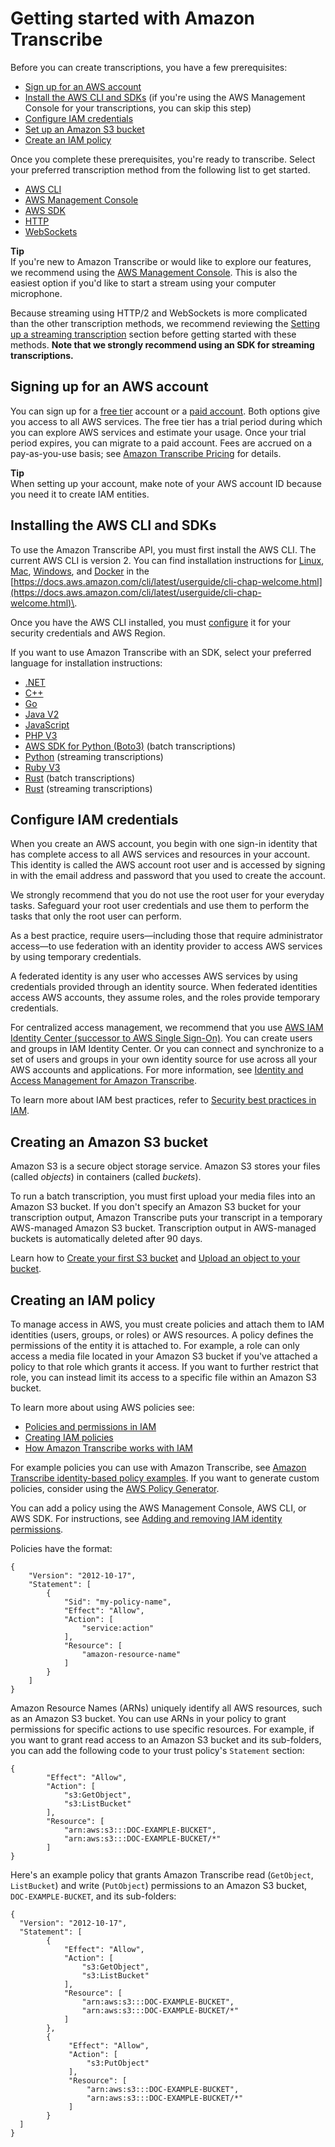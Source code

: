 # Getting started with Amazon Transcribe<a name="getting-started"></a>

Before you can create transcriptions, you have a few prerequisites:
+ [Sign up for an AWS account](#getting-started-sign-up)
+ [Install the AWS CLI and SDKs](#getting-started-api) \(if you're using the AWS Management Console for your transcriptions, you can skip this step\)
+ [Configure IAM credentials](#getting-started-iam)
+ [Set up an Amazon S3 bucket](#getting-started-s3)
+ [Create an IAM policy](#getting-started-policy)

Once you complete these prerequisites, you're ready to transcribe\. Select your preferred transcription method from the following list to get started\.
+ [AWS CLI](getting-started-cli.md)
+ [AWS Management Console](getting-started-console.md)
+ [AWS SDK](getting-started-sdk.md)
+ [HTTP](getting-started-http-websocket.md)
+ [WebSockets](getting-started-http-websocket.md)

**Tip**  
If you're new to Amazon Transcribe or would like to explore our features, we recommend using the [AWS Management Console](https://console.aws.amazon.com/transcribe)\. This is also the easiest option if you'd like to start a stream using your computer microphone\.

Because streaming using HTTP/2 and WebSockets is more complicated than the other transcription methods, we recommend reviewing the [Setting up a streaming transcription](streaming-setting-up.md) section before getting started with these methods\. **Note that we strongly recommend using an SDK for streaming transcriptions\.**

## Signing up for an AWS account<a name="getting-started-sign-up"></a>

You can sign up for a [free tier](http://aws.amazon.com/free/) account or a [paid account](https://portal.aws.amazon.com/gp/aws/developer/registration/index.html)\. Both options give you access to all AWS services\. The free tier has a trial period during which you can explore AWS services and estimate your usage\. Once your trial period expires, you can migrate to a paid account\. Fees are accrued on a pay\-as\-you\-use basis; see [Amazon Transcribe Pricing](http://aws.amazon.com/transcribe/pricing/) for details\.

**Tip**  
When setting up your account, make note of your AWS account ID because you need it to create IAM entities\.

## Installing the AWS CLI and SDKs<a name="getting-started-api"></a>

To use the Amazon Transcribe API, you must first install the AWS CLI\. The current AWS CLI is version 2\. You can find installation instructions for [Linux](https://docs.aws.amazon.com/cli/latest/userguide/install-cliv2-linux.html), [Mac](https://docs.aws.amazon.com/cli/latest/userguide/install-cliv2-mac.html), [Windows](https://docs.aws.amazon.com/cli/latest/userguide/install-cliv2-windows.html), and [Docker](https://docs.aws.amazon.com/cli/latest/userguide/install-cliv2-docker.html) in the [https://docs.aws.amazon.com/cli/latest/userguide/cli-chap-welcome.html](https://docs.aws.amazon.com/cli/latest/userguide/cli-chap-welcome.html)\. 

Once you have the AWS CLI installed, you must [configure](https://docs.aws.amazon.com/cli/latest/userguide/cli-chap-configure.html) it for your security credentials and AWS Region\.

If you want to use Amazon Transcribe with an SDK, select your preferred language for installation instructions:
+ [\.NET](https://docs.aws.amazon.com/sdk-for-net/v3/developer-guide/quick-start.html)
+ [C\+\+](https://docs.aws.amazon.com/sdk-for-cpp/v1/developer-guide/getting-started.html)
+ [Go](https://aws.github.io/aws-sdk-go-v2/docs/)
+ [Java V2](https://docs.aws.amazon.com/sdk-for-java/latest/developer-guide/setup.html)
+ [JavaScript](https://docs.aws.amazon.com/sdk-for-javascript/v3/developer-guide/getting-started.html)
+ [PHP V3](https://docs.aws.amazon.com/sdk-for-php/v3/developer-guide/getting-started_installation.html)
+ [AWS SDK for Python \(Boto3\)](https://boto3.amazonaws.com/v1/documentation/api/latest/guide/quickstart.html) \(batch transcriptions\)
+ [Python](https://github.com/awslabs/amazon-transcribe-streaming-sdk) \(streaming transcriptions\)
+ [Ruby V3](https://docs.aws.amazon.com/sdk-for-ruby/v3/developer-guide/setup-install.html)
+ [Rust](https://crates.io/crates/aws-sdk-transcribe) \(batch transcriptions\)
+ [Rust](https://crates.io/crates/aws-sdk-transcribestreaming) \(streaming transcriptions\)

## Configure IAM credentials<a name="getting-started-iam"></a>

When you create an AWS account, you begin with one sign\-in identity that has complete access to all AWS services and resources in your account\. This identity is called the AWS account root user and is accessed by signing in with the email address and password that you used to create the account\.

We strongly recommend that you do not use the root user for your everyday tasks\. Safeguard your root user credentials and use them to perform the tasks that only the root user can perform\.

As a best practice, require users—including those that require administrator access—to use federation with an identity provider to access AWS services by using temporary credentials\.

A federated identity is any user who accesses AWS services by using credentials provided through an identity source\. When federated identities access AWS accounts, they assume roles, and the roles provide temporary credentials\.

For centralized access management, we recommend that you use [AWS IAM Identity Center \(successor to AWS Single Sign\-On\)](https://docs.aws.amazon.com/singlesignon/latest/userguide/what-is.html)\. You can create users and groups in IAM Identity Center\. Or you can connect and synchronize to a set of users and groups in your own identity source for use across all your AWS accounts and applications\. For more information, see [Identity and Access Management for Amazon Transcribe](security-iam.md)\.

To learn more about IAM best practices, refer to [Security best practices in IAM](https://docs.aws.amazon.com/IAM/latest/UserGuide/best-practices.html)\.

## Creating an Amazon S3 bucket<a name="getting-started-s3"></a>

Amazon S3 is a secure object storage service\. Amazon S3 stores your files \(called *objects*\) in containers \(called *buckets*\)\.

To run a batch transcription, you must first upload your media files into an Amazon S3 bucket\. If you don't specify an Amazon S3 bucket for your transcription output, Amazon Transcribe puts your transcript in a temporary AWS\-managed Amazon S3 bucket\. Transcription output in AWS\-managed buckets is automatically deleted after 90 days\.

Learn how to [Create your first S3 bucket](https://docs.aws.amazon.com/AmazonS3/latest/userguide/creating-bucket.html) and [Upload an object to your bucket](https://docs.aws.amazon.com/AmazonS3/latest/userguide/uploading-an-object-bucket.html)\.

## Creating an IAM policy<a name="getting-started-policy"></a>

To manage access in AWS, you must create policies and attach them to IAM identities \(users, groups, or roles\) or AWS resources\. A policy defines the permissions of the entity it is attached to\. For example, a role can only access a media file located in your Amazon S3 bucket if you've attached a policy to that role which grants it access\. If you want to further restrict that role, you can instead limit its access to a specific file within an Amazon S3 bucket\.

To learn more about using AWS policies see:
+ [Policies and permissions in IAM](https://docs.aws.amazon.com/IAM/latest/UserGuide/access_policies.html)
+ [Creating IAM policies](https://docs.aws.amazon.com/IAM/latest/UserGuide/access_policies_create.html)
+ [How Amazon Transcribe works with IAM](security_iam_service-with-iam.md)

For example policies you can use with Amazon Transcribe, see [Amazon Transcribe identity\-based policy examples](security_iam_id-based-policy-examples.md)\. If you want to generate custom policies, consider using the [AWS Policy Generator](https://awspolicygen.s3.amazonaws.com/policygen.html)\.

You can add a policy using the AWS Management Console, AWS CLI, or AWS SDK\. For instructions, see [Adding and removing IAM identity permissions](https://docs.aws.amazon.com/IAM/latest/UserGuide/access_policies_manage-attach-detach.html#add-policy-api)\.

Policies have the format:

```
{
    "Version": "2012-10-17",
    "Statement": [
        {
            "Sid": "my-policy-name",
            "Effect": "Allow",
            "Action": [
                "service:action"
            ],
            "Resource": [
                "amazon-resource-name"
            ]
        }
    ]
}
```

Amazon Resource Names \(ARNs\) uniquely identify all AWS resources, such as an Amazon S3 bucket\. You can use ARNs in your policy to grant permissions for specific actions to use specific resources\. For example, if you want to grant read access to an Amazon S3 bucket and its sub\-folders, you can add the following code to your trust policy's `Statement` section:

```
{
        "Effect": "Allow",
        "Action": [
            "s3:GetObject",
            "s3:ListBucket"
        ],
        "Resource": [
            "arn:aws:s3:::DOC-EXAMPLE-BUCKET",
            "arn:aws:s3:::DOC-EXAMPLE-BUCKET/*"
        ]
}
```

Here's an example policy that grants Amazon Transcribe read \(`GetObject`, `ListBucket`\) and write \(`PutObject`\) permissions to an Amazon S3 bucket, `DOC-EXAMPLE-BUCKET`, and its sub\-folders:

```
{
  "Version": "2012-10-17",
  "Statement": [
        {
            "Effect": "Allow",
            "Action": [
                "s3:GetObject",
                "s3:ListBucket"
            ],
            "Resource": [
                "arn:aws:s3:::DOC-EXAMPLE-BUCKET",
                "arn:aws:s3:::DOC-EXAMPLE-BUCKET/*"
            ]
        },
        {
             "Effect": "Allow",
             "Action": [
                 "s3:PutObject"
             ],
             "Resource": [
                 "arn:aws:s3:::DOC-EXAMPLE-BUCKET",
                 "arn:aws:s3:::DOC-EXAMPLE-BUCKET/*"
             ]
        }
  ]
}
```